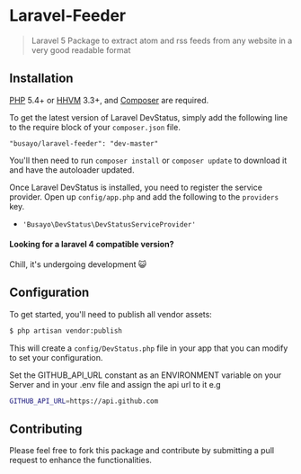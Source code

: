 # Laravel-Feeder

> Laravel 5 Package to extract atom and rss feeds from any website in a very good readable format

## Installation

[PHP](https://php.net) 5.4+ or [HHVM](http://hhvm.com) 3.3+, and [Composer](https://getcomposer.org) are required.

To get the latest version of Laravel DevStatus, simply add the following line to the require block of your `composer.json` file.

```
"busayo/laravel-feeder": "dev-master"
```

You'll then need to run `composer install` or `composer update` to download it and have the autoloader updated.

Once Laravel DevStatus is installed, you need to register the service provider. Open up `config/app.php` and add the following to the `providers` key.

* `'Busayo\DevStatus\DevStatusServiceProvider'`

#### Looking for a laravel 4 compatible version?

Chill, it's undergoing development :smiley_cat:


## Configuration

To get started, you'll need to publish all vendor assets:

```bash
$ php artisan vendor:publish
```

This will create a `config/DevStatus.php` file in your app that you can modify to set your configuration.

Set the GITHUB_API_URL constant as an ENVIRONMENT variable on your Server and in your .env file and assign the api url to it e.g

```bash
GITHUB_API_URL=https://api.github.com
```

## Contributing

Please feel free to fork this package and contribute by submitting a pull request to enhance the functionalities.
